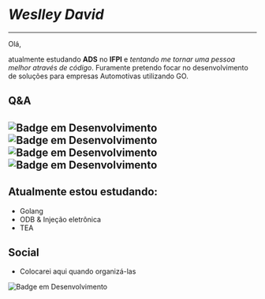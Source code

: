 # *Weslley David*
---

Olá,

atualmente estudando **ADS** no **IFPI** e *tentando me tornar uma pessoa melhor através de código*.
Furamente pretendo focar no desenvolvimento de soluções para empresas Automotivas utilizando GO.

## Q&A

![Badge em Desenvolvimento](http://img.shields.io/static/v1?label=SETUP&message=PC%20Mint%20i5%208gb&color=green&style=for-the-badge)
![Badge em Desenvolvimento](http://img.shields.io/static/v1?label=TECNOLOGIA%20PREFERIDA&message=SQL&color=purple&style=for-the-badge)
![Badge em Desenvolvimento](http://img.shields.io/static/v1?label=DATABASE&message=POSTGRES&color=blue&style=for-the-badge)
![Badge em Desenvolvimento](http://img.shields.io/static/v1?label=STACK&message=BACKEND&color=red&style=for-the-badge)
---
## Atualmente estou estudando:
- Golang
- ODB & Injeção eletrônica
- TEA

## Social
- Colocarei aqui quando organizá-las


![Badge em Desenvolvimento](http://img.shields.io/static/v1?label=STATUS&message=EM%20DESENVOLVIMENTO&color=GREEN&style=for-the-badge)

<!---
wedexe/wedexe is a ✨ special ✨ repository because its `README.md` (this file) appears on your GitHub profile.
You can click the Preview link to take a look at your changes.
--->

